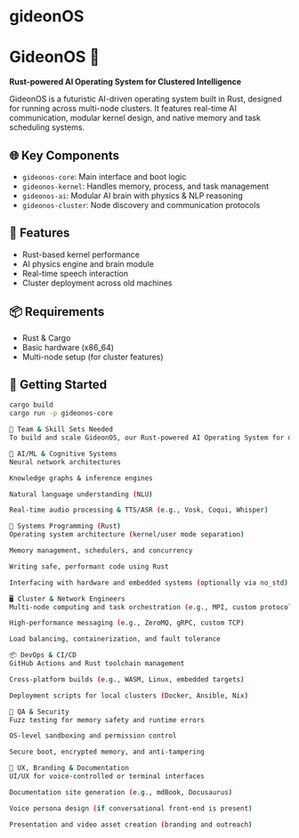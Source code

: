 # gideonOS
# GideonOS 🚀
**Rust-powered AI Operating System for Clustered Intelligence**

GideonOS is a futuristic AI-driven operating system built in Rust, designed for running across multi-node clusters. It features real-time AI communication, modular kernel design, and native memory and task scheduling systems.

## 🌐 Key Components
- `gideonos-core`: Main interface and boot logic
- `gideonos-kernel`: Handles memory, process, and task management
- `gideonos-ai`: Modular AI brain with physics & NLP reasoning
- `gideonos-cluster`: Node discovery and communication protocols

## 🧠 Features
- Rust-based kernel performance
- AI physics engine and brain module
- Real-time speech interaction
- Cluster deployment across old machines

## 📦 Requirements
- Rust & Cargo
- Basic hardware (x86_64)
- Multi-node setup (for cluster features)

## 🚀 Getting Started
```bash
cargo build
cargo run -p gideonos-core

👥 Team & Skill Sets Needed
To build and scale GideonOS, our Rust-powered AI Operating System for distributed clusters, we are assembling a high-impact team of contributors with expertise in the following areas:

🧠 AI/ML & Cognitive Systems
Neural network architectures

Knowledge graphs & inference engines

Natural language understanding (NLU)

Real-time audio processing & TTS/ASR (e.g., Vosk, Coqui, Whisper)

🦀 Systems Programming (Rust)
Operating system architecture (kernel/user mode separation)

Memory management, schedulers, and concurrency

Writing safe, performant code using Rust

Interfacing with hardware and embedded systems (optionally via no_std)

🖥️ Cluster & Network Engineers
Multi-node computing and task orchestration (e.g., MPI, custom protocols)

High-performance messaging (e.g., ZeroMQ, gRPC, custom TCP)

Load balancing, containerization, and fault tolerance

📦 DevOps & CI/CD
GitHub Actions and Rust toolchain management

Cross-platform builds (e.g., WASM, Linux, embedded targets)

Deployment scripts for local clusters (Docker, Ansible, Nix)

🧪 QA & Security
Fuzz testing for memory safety and runtime errors

OS-level sandboxing and permission control

Secure boot, encrypted memory, and anti-tampering

🎨 UX, Branding & Documentation
UI/UX for voice-controlled or terminal interfaces

Documentation site generation (e.g., mdBook, Docusaurus)

Voice persona design (if conversational front-end is present)

Presentation and video asset creation (branding and outreach)


